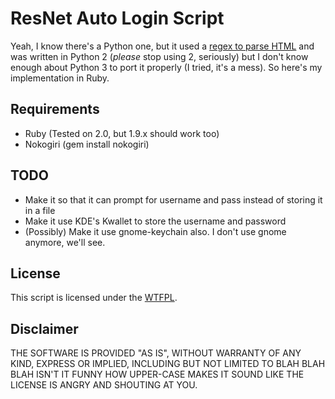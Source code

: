 ResNet Auto Login Script
========================

Yeah, I know there's a Python one, but it used a [regex to parse
HTML](http://stackoverflow.com/a/1732454) and was written in Python 2 (*please*
stop using 2, seriously) but I don't know enough about Python 3 to port it
properly (I tried, it's a mess). So here's my implementation in Ruby.

Requirements
------------
 - Ruby (Tested on 2.0, but 1.9.x should work too)
 - Nokogiri (gem install nokogiri)

TODO
----
 - Make it so that it can prompt for username and pass instead of storing it in
   a file
 - Make it use KDE's Kwallet to store the username and password
 - (Possibly) Make it use gnome-keychain also. I don't use gnome anymore, we'll
   see.

License
-------
This script is licensed under the [WTFPL](http://www.wtfpl.net/).

Disclaimer
----------
THE SOFTWARE IS PROVIDED "AS IS", WITHOUT WARRANTY OF ANY KIND, EXPRESS OR
IMPLIED, INCLUDING BUT NOT LIMITED TO BLAH BLAH BLAH ISN'T IT FUNNY HOW
UPPER-CASE MAKES IT SOUND LIKE THE LICENSE IS ANGRY AND SHOUTING AT YOU.
